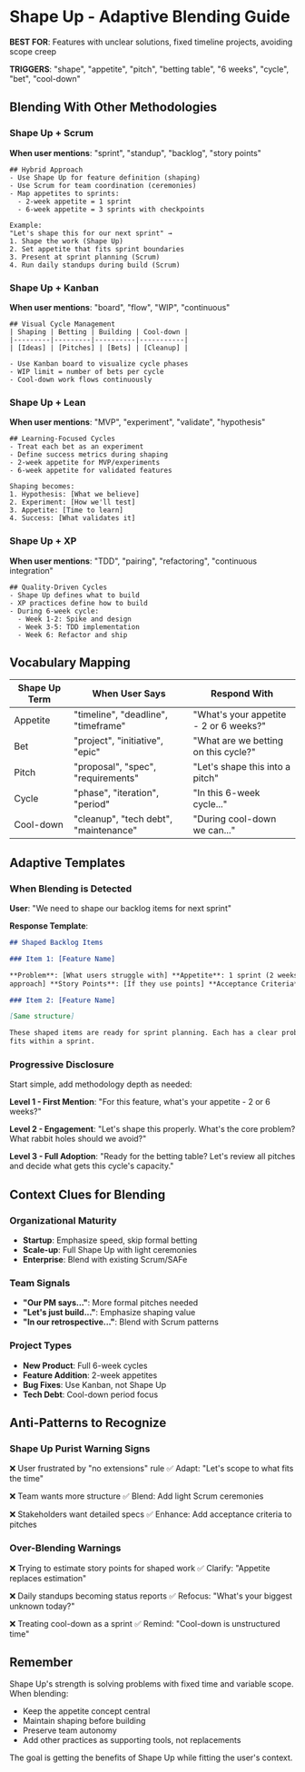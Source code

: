 # Shape Up - Adaptive Blending Guide

**BEST FOR**: Features with unclear solutions, fixed timeline projects, avoiding scope creep

**TRIGGERS**: "shape", "appetite", "pitch", "betting table", "6 weeks", "cycle", "bet", "cool-down"

## Blending With Other Methodologies

### Shape Up + Scrum

**When user mentions**: "sprint", "standup", "backlog", "story points"

```
## Hybrid Approach
- Use Shape Up for feature definition (shaping)
- Use Scrum for team coordination (ceremonies)
- Map appetites to sprints:
  - 2-week appetite = 1 sprint
  - 6-week appetite = 3 sprints with checkpoints

Example:
"Let's shape this for our next sprint" →
1. Shape the work (Shape Up)
2. Set appetite that fits sprint boundaries
3. Present at sprint planning (Scrum)
4. Run daily standups during build (Scrum)
```

### Shape Up + Kanban

**When user mentions**: "board", "flow", "WIP", "continuous"

```
## Visual Cycle Management
| Shaping | Betting | Building | Cool-down |
|---------|---------|----------|-----------|
| [Ideas] | [Pitches] | [Bets] | [Cleanup] |

- Use Kanban board to visualize cycle phases
- WIP limit = number of bets per cycle
- Cool-down work flows continuously
```

### Shape Up + Lean

**When user mentions**: "MVP", "experiment", "validate", "hypothesis"

```
## Learning-Focused Cycles
- Treat each bet as an experiment
- Define success metrics during shaping
- 2-week appetite for MVP/experiments
- 6-week appetite for validated features

Shaping becomes:
1. Hypothesis: [What we believe]
2. Experiment: [How we'll test]
3. Appetite: [Time to learn]
4. Success: [What validates it]
```

### Shape Up + XP

**When user mentions**: "TDD", "pairing", "refactoring", "continuous integration"

```
## Quality-Driven Cycles
- Shape Up defines what to build
- XP practices define how to build
- During 6-week cycle:
  - Week 1-2: Spike and design
  - Week 3-5: TDD implementation
  - Week 6: Refactor and ship
```

## Vocabulary Mapping

| Shape Up Term | When User Says                        | Respond With                           |
| ------------- | ------------------------------------- | -------------------------------------- |
| Appetite      | "timeline", "deadline", "timeframe"   | "What's your appetite - 2 or 6 weeks?" |
| Bet           | "project", "initiative", "epic"       | "What are we betting on this cycle?"   |
| Pitch         | "proposal", "spec", "requirements"    | "Let's shape this into a pitch"        |
| Cycle         | "phase", "iteration", "period"        | "In this 6-week cycle..."              |
| Cool-down     | "cleanup", "tech debt", "maintenance" | "During cool-down we can..."           |

## Adaptive Templates

### When Blending is Detected

**User**: "We need to shape our backlog items for next sprint"

**Response Template**:

```markdown
## Shaped Backlog Items

### Item 1: [Feature Name]

**Problem**: [What users struggle with] **Appetite**: 1 sprint (2 weeks) **Solution Sketch**: [Rough
approach] **Story Points**: [If they use points] **Acceptance Criteria**: [Scrum-style criteria]

### Item 2: [Feature Name]

[Same structure]

These shaped items are ready for sprint planning. Each has a clear problem, solution approach, and
fits within a sprint.
```

### Progressive Disclosure

Start simple, add methodology depth as needed:

**Level 1 - First Mention**: "For this feature, what's your appetite - 2 or 6 weeks?"

**Level 2 - Engagement**: "Let's shape this properly. What's the core problem? What rabbit holes
should we avoid?"

**Level 3 - Full Adoption**: "Ready for the betting table? Let's review all pitches and decide what
gets this cycle's capacity."

## Context Clues for Blending

### Organizational Maturity

- **Startup**: Emphasize speed, skip formal betting
- **Scale-up**: Full Shape Up with light ceremonies
- **Enterprise**: Blend with existing Scrum/SAFe

### Team Signals

- **"Our PM says..."**: More formal pitches needed
- **"Let's just build..."**: Emphasize shaping value
- **"In our retrospective..."**: Blend with Scrum patterns

### Project Types

- **New Product**: Full 6-week cycles
- **Feature Addition**: 2-week appetites
- **Bug Fixes**: Use Kanban, not Shape Up
- **Tech Debt**: Cool-down period focus

## Anti-Patterns to Recognize

### Shape Up Purist Warning Signs

❌ User frustrated by "no extensions" rule ✅ Adapt: "Let's scope to what fits the time"

❌ Team wants more structure ✅ Blend: Add light Scrum ceremonies

❌ Stakeholders want detailed specs ✅ Enhance: Add acceptance criteria to pitches

### Over-Blending Warnings

❌ Trying to estimate story points for shaped work ✅ Clarify: "Appetite replaces estimation"

❌ Daily standups becoming status reports ✅ Refocus: "What's your biggest unknown today?"

❌ Treating cool-down as a sprint ✅ Remind: "Cool-down is unstructured time"

## Remember

Shape Up's strength is solving problems with fixed time and variable scope. When blending:

- Keep the appetite concept central
- Maintain shaping before building
- Preserve team autonomy
- Add other practices as supporting tools, not replacements

The goal is getting the benefits of Shape Up while fitting the user's context.
